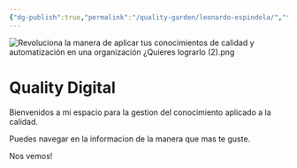 ```yaml
---
{"dg-publish":true,"permalink":"/quality-garden/leonardo-espindola/","tags":["gardenEntry"],"created":"2024-12-29T23:55:15.902-03:00","updated":"2025-07-09T19:51:11.335-03:00"}
---
```


![Revoluciona la manera de aplicar tus conocimientos de calidad y automatización en una organización ¿Quieres lograrlo (2).png](/img/user/%F0%9F%8C%B1%20Quality%20Garden/Testing/Revoluciona%20la%20manera%20de%20aplicar%20tus%20conocimientos%20de%20calidad%20y%20automatizaci%C3%B3n%20en%20una%20organizaci%C3%B3n%20%C2%BFQuieres%20lograrlo%20(2).png)
# Quality Digital
Bienvenidos a mi espacio para la gestion del conocimiento aplicado a la calidad.

Puedes navegar en la informacion de la manera que mas te guste.

Nos vemos!

